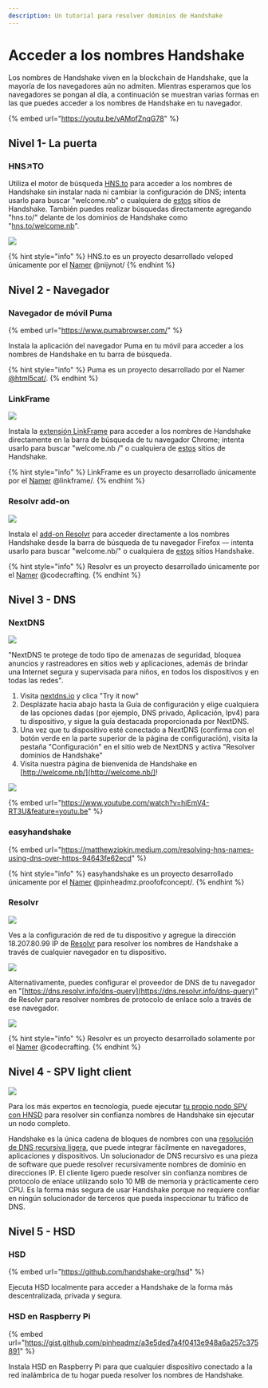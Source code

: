 ```yaml
---
description: Un tutorial para resolver dominios de Handshake
---
```


# Acceder a los nombres Handshake

Los nombres de Handshake viven en la blockchain de Handshake, que la mayoría de los navegadores aún no admiten. Mientras esperamos que los navegadores se pongan al día, a continuación se muestran varias formas en las que puedes acceder a los nombres de Handshake en tu navegador.

{% embed url="https://youtu.be/vAMpfZnqG78" %}

## Nivel 1- La puerta

### HNS↗TO&#x20;

Utiliza el motor de búsqueda [HNS.to](https://hns.to/) para acceder a los nombres de Handshake sin instalar nada ni cambiar la configuración de DNS; intenta usarlo para buscar "welcome.nb" o cualquiera de [estos](https://github.com/namebasehq/awesome-handshake) sitios de Handshake. También puedes realizar búsquedas directamente agregando "hns.to/" delante de los dominios de Handshake como "[hns.to/welcome.nb](https://hns.to/welcome.nb)".

![](../.gitbook/assets/HNS.to.gif)

{% hint style="info" %}
HNS.to es un proyecto desarrollado veloped únicamente por el [Namer](https://discord.gg/V3aTrkp) @nijynot/
{% endhint %}

## Nivel 2 - Navegador

### Navegador de móvil Puma

{% embed url="https://www.pumabrowser.com/" %}

Instala la aplicación del navegador Puma en tu móvil para acceder a los nombres de Handshake en tu barra de búsqueda.

{% hint style="info" %}
Puma es un proyecto desarrollado por el Namer [@html5cat/](https://hns.to/html5cat).
{% endhint %}

### LinkFrame

![](../.gitbook/assets/linkframe.jpg)

Instala la [extensión LinkFrame](https://chrome.google.com/webstore/detail/linkframe/klcheodcjdbkbiljlcfiphagmkhbifmm?hl=en-US\&authuser=0) para acceder a los nombres de Handshake directamente en la barra de búsqueda de tu navegador Chrome; intenta usarlo para buscar "welcome.nb /" o cualquiera de [estos](https://github.com/namebasehq/awesome-handshake) sitios de Handshake.

{% hint style="info" %}
LinkFrame es un proyecto desarrollado únicamente por el [Namer](https://discord.gg/V3aTrkp) @linkframe/.
{% endhint %}

### Resolvr add-on

![](<../.gitbook/assets/resolvr (1).png>)

Instala el  [add-on Resolvr](https://addons.mozilla.org/en-US/firefox/addon/resolvr/?src=search) para acceder directamente a los nombres Handshake desde la barra de búsqueda de tu navegador Firefox — intenta usarlo para buscar "welcome.nb/" o cualquiera de [estos](https://github.com/namebasehq/awesome-handshake) sitios Handshake.&#x20;

{% hint style="info" %}
Resolvr es un proyecto desarrollado únicamente por el [Namer](https://discord.gg/V3aTrkp) @codecrafting.
{% endhint %}



## Nivel 3 - DNS

### NextDNS

![](../.gitbook/assets/nextdns.png)

"NextDNS te protege de todo tipo de amenazas de seguridad, bloquea anuncios y rastreadores en sitios web y aplicaciones, además de brindar una Internet segura y supervisada para niños, en todos los dispositivos y en todas las redes".

1. Visita [nextdns.io](https://nextdns.io) y clica "Try it now"
2. Desplázate hacia abajo hasta la Guía de configuración y elige cualquiera de las opciones dadas (por ejemplo, DNS privado, Aplicación, Ipv4) para tu dispositivo, y sigue la guía destacada proporcionada por NextDNS.
3. Una vez que tu dispositivo esté conectado a NextDNS (confirma con el botón verde en la parte superior de la página de configuración), visita la pestaña "Configuración" en el sitio web de NextDNS y activa "Resolver dominios de Handshake"
4. Visita nuestra página de bienvenida de Handshake en [http://welcome.nb/](http://welcome.nb/)!

![](<../.gitbook/assets/Screen Shot 2020-11-20 at 01.09.32.png>)

{% embed url="https://www.youtube.com/watch?v=hiEmV4-RT3U&feature=youtu.be" %}

### easyhandshake

{% embed url="https://matthewzipkin.medium.com/resolving-hns-names-using-dns-over-https-94643fe62ecd" %}

{% hint style="info" %}
easyhandshake es un proyecto desarrollado únicamente por el [Namer](https://discord.gg/V3aTrkp) @pinheadmz.proofofconcept/.
{% endhint %}

### Resolvr

![](<../.gitbook/assets/resolvr (1).png>)

Ves a la configuración de red de tu dispositivo y agregue la dirección 18.207.80.99 IP de [Resolvr](https://resolvr.info/)  para resolver los nombres de Handshake a través de cualquier navegador en tu dispositivo.&#x20;

![](<../.gitbook/assets/Resolvr DNS.png>)

Alternativamente, puedes configurar el proveedor de DNS de tu navegador en "[https://dns.resolvr.info/dns-query](https://dns.resolvr.info/dns-query)" de Resolvr para resolver nombres de protocolo de enlace solo a través de ese navegador.

![](<../.gitbook/assets/Resolvr Browser DNS.png>)

{% hint style="info" %}
Resolvr es un proyecto desarrollado solamente por el [Namer](https://discord.gg/V3aTrkp) @codecrafting.
{% endhint %}



## Nivel 4 - SPV light client

![](<../.gitbook/assets/Handshake LinkedIn.png>)

Para los más expertos en tecnología, puede ejecutar [tu propio nodo SPV con HNSD](https://github.com/handshake-org/hnsd) para resolver sin confianza nombres de Handshake sin ejecutar un nodo completo.

Handshake es la única cadena de bloques de nombres con una [resolución de DNS recursiva ligera](https://github.com/handshake-org/hnsd), que puede integrar fácilmente en navegadores, aplicaciones y dispositivos. Un solucionador de DNS recursivo es una pieza de software que puede resolver recursivamente nombres de dominio en direcciones IP. El cliente ligero puede resolver sin confianza nombres de protocolo de enlace utilizando solo 10 MB de memoria y prácticamente cero CPU. Es la forma más segura de usar Handshake porque no requiere confiar en ningún solucionador de terceros que pueda inspeccionar tu tráfico de DNS.&#x20;

## Nivel 5 - HSD

### HSD

{% embed url="https://github.com/handshake-org/hsd" %}

Ejecuta HSD localmente para acceder a Handshake de la forma más descentralizada, privada y segura.

### HSD en Raspberry Pi

{% embed url="https://gist.github.com/pinheadmz/a3e5ded7a4f0413e948a6a257c375891" %}

Instala HSD en Raspberry Pi para que cualquier dispositivo conectado a la red inalámbrica de tu hogar pueda resolver los nombres de Handshake.
